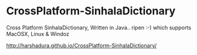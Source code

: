 CrossPlatform-SinhalaDictionary
===============================

Cross Platform SinhalaDictionary, Written in Java.. ripen :-) which supports MacOSX, Linux &amp; Windoz

http://harshadura.github.io/CrossPlatform-SinhalaDictionary/
